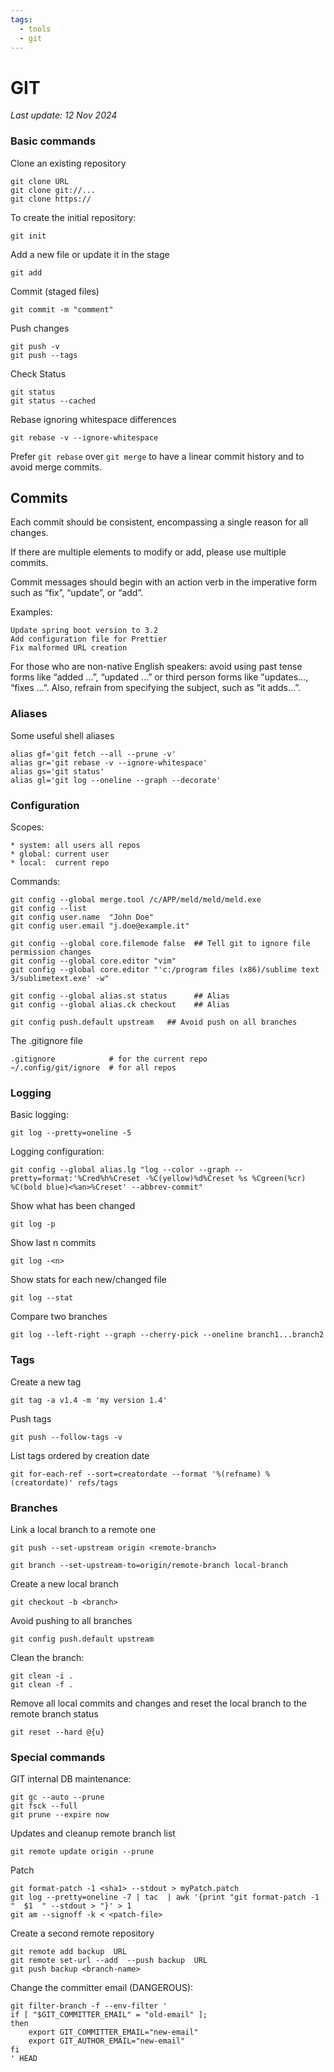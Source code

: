 ```yaml
---
tags:
  - tools
  - git
---
```


# GIT

*Last update: 12 Nov 2024*

### Basic commands

Clone an existing repository

    git clone URL
    git clone git://...
    git clone https://

To create the initial repository:

    git init

Add a new file or update it in the stage

    git add

Commit (staged files)

    git commit -m "comment"

Push changes

    git push -v
    git push --tags

Check Status

    git status
    git status --cached

Rebase ignoring whitespace differences

    git rebase -v --ignore-whitespace

Prefer `git rebase` over `git merge` to have a linear commit history and to avoid merge commits.

## Commits

Each commit should be consistent, encompassing a single reason for all changes.

If there are multiple elements to modify or add, please use multiple commits.

Commit messages should begin with an action verb in the imperative form such as “fix”, “update”, or “add”.

Examples:

    Update spring boot version to 3.2
    Add configuration file for Prettier
    Fix malformed URL creation

For those who are non-native English speakers: avoid using past tense forms like “added …”, “updated …” or third person forms like "updates…, “fixes …”. Also, refrain from specifying the subject, such as “it adds…”.

### Aliases

Some useful shell aliases

    alias gf='git fetch --all --prune -v'
    alias gr='git rebase -v --ignore-whitespace'
    alias gs='git status'
    alias gl='git log --oneline --graph --decorate'

### Configuration

Scopes:

    * system: all users all repos
    * global: current user
    * local:  current repo

Commands:

    git config --global merge.tool /c/APP/meld/meld/meld.exe
    git config --list
    git config user.name  "John Doe"
    git config user.email "j.doe@example.it"

    git config --global core.filemode false  ## Tell git to ignore file permission changes
    git config --global core.editor "vim"
    git config --global core.editor "'c:/program files (x86)/sublime text 3/sublimetext.exe' -w"

    git config --global alias.st status      ## Alias
    git config --global alias.ck checkout    ## Alias

    git config push.default upstream   ## Avoid push on all branches

The .gitignore file

    .gitignore            # for the current repo
    ~/.config/git/ignore  # for all repos

### Logging

Basic logging:

    git log --pretty=oneline -5

Logging configuration:

    git config --global alias.lg "log --color --graph --pretty=format:'%Cred%h%Creset -%C(yellow)%d%Creset %s %Cgreen(%cr) %C(bold blue)<%an>%Creset' --abbrev-commit"

Show what has been changed

    git log -p

Show last n commits

    git log -<n>
  
Show stats for each new/changed file

    git log --stat 

Compare two branches

    git log --left-right --graph --cherry-pick --oneline branch1...branch2

### Tags

Create a new tag

    git tag -a v1.4 -m 'my version 1.4'

Push tags

    git push --follow-tags -v

List tags ordered by creation date

    git for-each-ref --sort=creatordate --format '%(refname) %(creatordate)' refs/tags

### Branches

Link a local branch to a remote one

    git push --set-upstream origin <remote-branch>

    git branch --set-upstream-to=origin/remote-branch local-branch

Create a new local branch

    git checkout -b <branch>

Avoid pushing to all branches

    git config push.default upstream

Clean the branch:

    git clean -i .
    git clean -f .

Remove all local commits and changes and reset the local branch to the remote branch status

    git reset --hard @{u}

### Special commands

GIT internal DB maintenance:

    git gc --auto --prune
    git fsck --full
    git prune --expire now

Updates and cleanup remote branch list

    git remote update origin --prune

Patch

    git format-patch -1 <sha1> --stdout > myPatch.patch
    git log --pretty=oneline -7 | tac  | awk '{print "git format-patch -1 "  $1  " --stdout > "}' > 1
    git am --signoff -k < <patch-file>

Create a second remote repository

    git remote add backup  URL
    git remote set-url --add  --push backup  URL
    git push backup <branch-name>

Change the committer email (DANGEROUS):

    git filter-branch -f --env-filter '
    if [ "$GIT_COMMITTER_EMAIL" = "old-email" ];
    then
        export GIT_COMMITTER_EMAIL="new-email"
        export GIT_AUTHOR_EMAIL="new-email"
    fi
    ' HEAD
